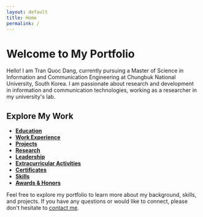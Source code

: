 ```yaml
---
layout: default
title: Home
permalink: /
---
```


# Welcome to My Portfolio

Hello! I am Tran Quoc Dang, currently pursuing a Master of Science in Information and Communication Engineering at Chungbuk National University, South Korea. I am passionate about research and development in information and communication technologies, working as a researcher in my university's lab.

## Explore My Work

- **[Education](education)**
- **[Work Experience](work)**
- **[Projects](projects)**
- **[Research](research)**
- **[Leadership](leadership)**
- **[Extracurricular Activities](extracurricular)**
- **[Certificates](certificates)**
- **[Skills](skills)**
- **[Awards & Honors](awards)**

Feel free to explore my portfolio to learn more about my background, skills, and projects. If you have any questions or would like to connect, please don't hesitate to [contact me](#contact).
